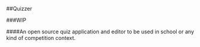 ##Quizzer

###WIP

####An open source quiz application and editor to be used in school or any kind of competition context.

